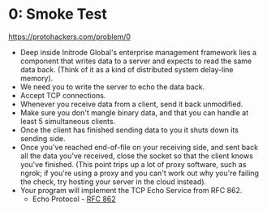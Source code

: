 # 0: Smoke Test
https://protohackers.com/problem/0

-  Deep inside Initrode Global's enterprise management framework lies a component that writes data to a server and expects to read the same data back. (Think of it as a kind of distributed system delay-line memory). 
- We need you to write the server to echo the data back.
- Accept TCP connections.
- Whenever you receive data from a client, send it back unmodified.
- Make sure you don't mangle binary data, and that you can handle at least 5 simultaneous clients.
- Once the client has finished sending data to you it shuts down its sending side. 
- Once you've reached end-of-file on your receiving side, and sent back all the data you've received, close the socket so that the client knows you've finished. (This point trips up a lot of proxy software, such as ngrok; if you're using a proxy and you can't work out why you're failing the check, try hosting your server in the cloud instead).
- Your program will implement the TCP Echo Service from RFC 862.
    - Echo Protocol - [RFC 862](https://www.rfc-editor.org/rfc/rfc862.html)


